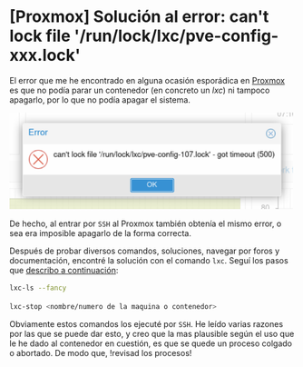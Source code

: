 # [Proxmox] Solución al error: can't lock file '/run/lock/lxc/pve-config-xxx.lock'



El error que me he encontrado en alguna ocasión esporádica en [Proxmox](https://www.proxmox.com/en/) es que no podía parar un contenedor (en concreto un *lxc*) ni tampoco apagarlo, por lo que no podía apagar el sistema.

<img alt="Este es el error en cuestión" src="/img/proxmox-error.png" width=500>

De hecho, al entrar por `SSH` al Proxmox también obtenía el mismo error, o sea era imposible apagarlo de la forma correcta. 

Después de probar diversos comandos, soluciones, navegar por foros y documentación, encontré la solución con el comando `lxc`. Seguí los pasos que [describo a continuación](https://forum.proxmox.com/threads/cannot-shut-down-container.69514/):

```bash
lxc-ls --fancy

lxc-stop <nombre/numero de la maquina o contenedor>
```

Obviamente estos comandos los ejecuté por `SSH`. He leído varias razones por las que se puede dar esto, y creo que la mas plausible según el uso que le he dado al contenedor en cuestión, es que se quede un proceso colgado o abortado. De modo que, !revisad los procesos!

